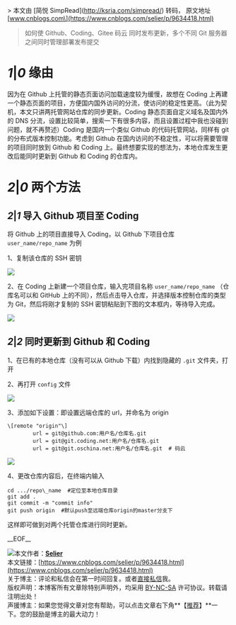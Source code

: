 \> 本文由 \[简悦 SimpRead\](http://ksria.com/simpread/) 转码， 原文地址 \[www.cnblogs.com\](https://www.cnblogs.com/selier/p/9634418.html)

> 如何使 Github、Coding、Gitee 码云 同时发布更新，多个不同 Git 服务器之间同时管理部署发布提交

**_1_**|**_0_** **缘由**
======================

因为在 Github 上托管的静态页面访问加载速度较为缓慢，故想在 Coding 上再建一个静态页面的项目，方便国内国外访问的分流，使访问的稳定性更高。（此为契机，本文只讲两托管网站仓库的同步更新。Coding 静态页面自定义域名及国内外的 DNS 分流，设置比较简单，搜索一下有很多内容，而且设置过程中我也没碰到问题，就不再赘述）Coding 是国内一个类似 Github 的代码托管网站，同样有 git 的分布式版本控制功能。考虑到 Github 在国内访问的不稳定性，可以将需要管理的项目同时放到 Github 和 Coding 上。最终想要实现的想法为，本地仓库发生更改后能同时更新到 Github 和 Coding 的仓库内。

**_2_**|**_0_** **两个方法**
========================

**_2_**|**_1_** **导入 Github 项目至 Coding**
----------------------------------------

将 Github 上的项目直接导入 Coding，以 Github 下项目仓库 `user_name/repo_name` 为例

1、复制该仓库的 SSH 密钥

[![](https://images2018.cnblogs.com/blog/1469487/201809/1469487-20180912134825497-1979546688.png)](https://images2018.cnblogs.com/blog/1469487/201809/1469487-20180912134825497-1979546688.png)

2、在 Coding 上新建一个项目仓库，输入完项目名称 `user_name/repo_name` （仓库名可以和 GitHub 上的不同），然后点击导入仓库，并选择版本控制仓库的类型为 Git，然后将刚才复制的 SSH 密钥粘贴到下图的文本框内，等待导入完成。

[![](https://images2018.cnblogs.com/blog/1469487/201809/1469487-20180912134908376-1914227133.png)](https://images2018.cnblogs.com/blog/1469487/201809/1469487-20180912134908376-1914227133.png)

**_2_**|**_2_** **同时更新到 Github 和 Coding**
-----------------------------------------

1、在已有的本地仓库（没有可以从 Github 下载）内找到隐藏的 `.git` 文件夹，打开

2、再打开 `config` 文件

[![](https://images2018.cnblogs.com/blog/1469487/201809/1469487-20180912135338258-1921236937.png)](https://images2018.cnblogs.com/blog/1469487/201809/1469487-20180912135338258-1921236937.png)

3、添加如下设置：即设置远端仓库的 url，并命名为 origin

```
\[remote "origin"\]
        url = git@github.com:用户名/仓库名.git
        url = git@git.coding.net:用户名/仓库名.git
        url = git@git.oschina.net:用户名/仓库名.git  # 码云
```

[![](https://images2018.cnblogs.com/blog/1469487/201809/1469487-20180912135422434-599727150.png)](https://images2018.cnblogs.com/blog/1469487/201809/1469487-20180912135422434-599727150.png)

4、更改仓库内容后，在终端内输入

```
cd .../repo\_name  #定位至本地仓库目录
git add .
git commit -m "commit info"
git push origin  #默认push至远端仓库origin的master分支下
```

这样即可做到对两个托管仓库进行同时更新。

\_\_EOF\_\_

![](https://gitee.com/selierlin/cnblogs-theme/raw/master/img/blog_logo.gif)本文作者：**[Selier](https://www.cnblogs.com/selier/p/9634418.html)**  
本文链接：[https://www.cnblogs.com/selier/p/9634418.html](https://www.cnblogs.com/selier/p/9634418.html)  
关于博主：评论和私信会在第一时间回复。或者[直接私信](https://msg.cnblogs.com/msg/send/selier)我。  
版权声明：本博客所有文章除特别声明外，均采用 [BY-NC-SA](https://creativecommons.org/licenses/by-nc-nd/4.0/ "BY-NC-SA") 许可协议。转载请注明出处！  
声援博主：如果您觉得文章对您有帮助，可以点击文章右下角**【[推荐](javascript:void(0);)】**一下。您的鼓励是博主的最大动力！